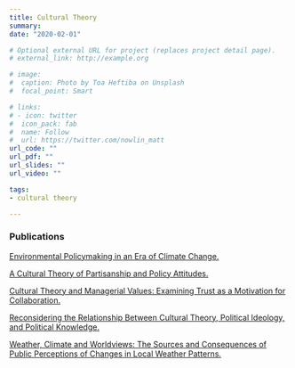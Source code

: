 ```yaml
---
title: Cultural Theory
summary:
date: "2020-02-01"

# Optional external URL for project (replaces project detail page).
# external_link: http://example.org

# image:
#  caption: Photo by Toa Heftiba on Unsplash
#  focal_point: Smart

# links:
# - icon: twitter
#  icon_pack: fab
#  name: Follow
#  url: https://twitter.com/nowlin_matt
url_code: ""
url_pdf: ""
url_slides: ""
url_video: ""

tags:
- cultural theory

---
```


### Publications 

<i class="fas fa-book"></i> <a href="/publication/env-book/" itemprop="url"><span itemprop="name">Environmental Policymaking in an Era of Climate Change.</span></a> 

<i class="far fa-file"></i> <a href="/publication/ct-party/" itemprop="url"><span itemprop="name">A Cultural Theory of Partisanship and Policy Attitudes.</span></a>

<i class="far fa-file"></i> <a href="/publication/ct-managers/" itemprop="url"><span itemprop="name">Cultural Theory and Managerial Values: Examining Trust as a Motivation for Collaboration.</span></a>

<i class="far fa-file"></i> <a href="/publication/ct-knowledge/" itemprop="url"><span itemprop="name">Reconsidering the Relationship Between Cultural Theory, Political Ideology, and Political Knowledge.</span></a>

<i class="far fa-file"></i> <a href="/publication/ct-weather/" itemprop="url"><span itemprop="name">Weather, Climate and Worldviews: The Sources and Consequences of Public Perceptions of Changes in Local Weather Patterns.</span></a>



